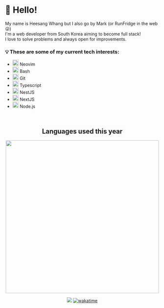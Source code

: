 <h1>👋 Hello! </h1>

<p>
My name is Heesang Whang but I also go by Mark (or RunFridge in the web 😜) </br>
I'm a web developer from South Korea aiming to become full stack! <br />
I love to solve problems and always open for improvements.
</p>

<h3>💡 These are some of my current tech interests: </h3>
<ul>
  <li>
    <img src="https://noticon-static.tammolo.com/dgggcrkxq/image/upload/v1658627782/noticon/ltx7mg3uludcsgblvkce.png" width="20px" />
    <span> Neovim </span>
  </li>
  <li>
    <img src="https://noticon-static.tammolo.com/dgggcrkxq/image/upload/v1640252186/noticon/imqc7seefsupvwbjdp94.png" width="20px" />
    <span> Bash </span>
  </li>
  <li>
    <img src="https://noticon-static.tammolo.com/dgggcrkxq/image/upload/v1566913419/noticon/xf9bevlrgugi7xj6xkhp.png" width="20px" />
    <span> Git </span>
  </li>
  <li>
    <img src="https://noticon-static.tammolo.com/dgggcrkxq/image/upload/v1566913457/noticon/eh4d0dnic4n1neth3fui.png" width="20px" />
    <span> Typescript </span>
  </li>
  <li>
    <img src="https://noticon-static.tammolo.com/dgggcrkxq/image/upload/v1600658982/noticon/hk60kbfbqnedpguy0gbb.png" width="20px" />
    <span> NestJS </span>
  </li>
  <li>
    <img src="https://noticon-static.tammolo.com/dgggcrkxq/image/upload/v1566879300/noticon/fvty9lnsbjol5lq9u3by.svg" width="20px" />
    <span> NextJS </span>
  </li>
  <li>
    <img src="https://noticon-static.tammolo.com/dgggcrkxq/image/upload/v1634264836/noticon/uxvdxcyvs5ocrxhacfj6.png" width="20px" />
    <span> Node.js </span>
  </li>
</ul>

<br />
<div align=center>

 <h2>Languages used this year</h2>
 <img src="https://wakatime.com/share/@heesangw/f213baca-cd47-46bb-820c-227de6b34da0.svg" width="500px" />

[![](https://hits.seeyoufarm.com/api/count/incr/badge.svg?url=https%3A%2F%2Fgithub.com%2Fhwhang0917)](https://hits.seeyoufarm.com)
[![wakatime](https://wakatime.com/badge/user/fa40e415-9fa3-4a66-88b8-f50819bf5511.svg)](https://wakatime.com/@fa40e415-9fa3-4a66-88b8-f50819bf5511)

</div>
